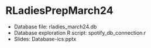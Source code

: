 # RLadiesPrepMarch24    
* Database file: rladies_march24.db   
* Database exploration R script: spotify_db_connection.r  
* Slides: Database-ics.pptx
